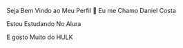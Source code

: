 Seja Bem Vindo ao Meu Perfil 💚
Eu me Chamo Daniel Costa 

Estou Estudando No Alura

E gosto Muito do HULK 
